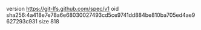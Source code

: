 version https://git-lfs.github.com/spec/v1
oid sha256:4a418e7e78a6e68030027493cd5ce9741dd884be810ba705ed4ae9627293c931
size 818
